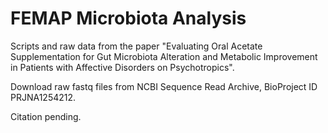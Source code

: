 # FEMAP Microbiota Analysis

Scripts and raw data from the paper "Evaluating Oral Acetate Supplementation for Gut Microbiota Alteration and Metabolic Improvement in Patients with Affective Disorders on Psychotropics".

Download raw fastq files from NCBI Sequence Read Archive, BioProject ID PRJNA1254212.

Citation pending.